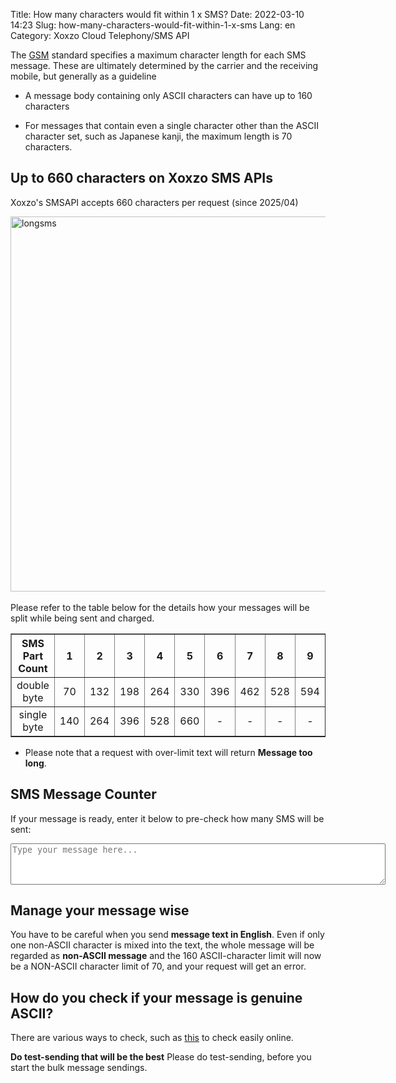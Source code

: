 Title: How many characters would fit within 1 x SMS?
Date: 2022-03-10 14:23
Slug: how-many-characters-would-fit-within-1-x-sms
Lang: en
Category: Xoxzo Cloud Telephony/SMS API

The [GSM](https://en.wikipedia.org/wiki/Short_Message_Service) standard specifies a maximum character length for each SMS message. These are ultimately determined by the carrier and the receiving mobile, but generally as a guideline

* A message body containing only ASCII characters can have up to 160 characters

* For messages that contain even a single character other than the ASCII character set, such as Japanese kanji, the maximum length is 70 characters.


## Up to 660 characters on Xoxzo SMS APIs
Xoxzo's SMSAPI accepts 660 characters per request (since 2025/04)<br>

<img src="/images/longsms-en.png" alt="longsms" width="600px"><br>
<br>
Please refer to the table below for the details how your messages will be split while being sent and charged.
</br>
<table border="1" cellspacing="1" cellpadding="7" style="text-align:center" style="border-collapse:collapse">
  <tr>
    <th>SMS Part Count</th>
    <th>1</th>
    <th>2</th>
    <th>3</th>
    <th>4</th>
    <th>5</th>
    <th>6</th>
    <th>7</th>
    <th>8</th>
    <th>9</th>
    <th>10</th>
  </tr>
  <tr>
    <td>double byte</td>
    <td>70</td>
    <td>132</td>
    <td>198</td>
    <td>264</td>
    <td>330</td>
    <td>396</td>
    <td>462</td>
    <td>528</td>
    <td>594</td>
    <td>660</td>
  </tr>
  <tr>
    <td>single byte</td>
    <td>140</td>
    <td>264</td>
    <td>396</td>
    <td>528</td>
    <td>660</td>
    <td>-</td>
    <td>-</td>
    <td>-</td>
    <td>-</td>
    <td>-</td>
  </tr>
</table>

* Please note that a request with over-limit text will return **Message too long**.

<h2 id="sms-checker">SMS Message Counter</h2>
<p>If your message is ready, enter it below to pre-check how many SMS will be sent:</p>
<textarea id="smsInput" rows="4" cols="50" placeholder="Type your message here..." oninput="calculateSMS()" style="width:600px;"></textarea>

<p id="smsResult" style="font-weight:bold; margin-top:10px;"></p>

<script>
  function calculateSMS() {
    const input = document.getElementById('smsInput').value;
    const result = document.getElementById('smsResult');

    const isASCII = /^[\x00-\x7F]*$/.test(input); // Check if it's only ASCII
    const length = input.length;

    if (length === 0) {
      result.innerText = '';
      return;
    }

    if (isASCII) {
      if (length <= 140) result.innerText = `Detected ${length} ASCII characters. This will be sent as 1 SMS.`;
      else if (length <= 264) result.innerText = `Detected ${length} ASCII characters. This will be sent as 2 SMS.`;
      else if (length <= 396) result.innerText = `Detected ${length} ASCII characters. This will be sent as 3 SMS.`;
      else if (length <= 528) result.innerText = `Detected ${length} ASCII characters. This will be sent as 4 SMS.`;
      else if (length <= 660) result.innerText = `Detected ${length} ASCII characters. This will be sent as 5 SMS.`;
      else result.innerText = `The message exceeds the SMS character limit (maximum 660 ASCII characters).`;
    } else {
      if (length <= 70) result.innerText = `Detected ${length} Japanese (multi-byte) characters. This will be sent as 1 SMS.`;
      else if (length <= 132) result.innerText = `Detected ${length} Japanese characters. This will be sent as 2 SMS.`;
      else if (length <= 198) result.innerText = `Detected ${length} Japanese characters. This will be sent as 3 SMS.`;
      else if (length <= 264) result.innerText = `Detected ${length} Japanese characters. This will be sent as 4 SMS.`;
      else if (length <= 330) result.innerText = `Detected ${length} Japanese characters. This will be sent as 5 SMS.`;
      else if (length <= 396) result.innerText = `Detected ${length} Japanese characters. This will be sent as 6 SMS.`;
      else if (length <= 462) result.innerText = `Detected ${length} Japanese characters. This will be sent as 7 SMS.`;
      else if (length <= 528) result.innerText = `Detected ${length} Japanese characters. This will be sent as 8 SMS.`;
      else if (length <= 594) result.innerText = `Detected ${length} Japanese characters. This will be sent as 9 SMS.`;
      else if (length <= 660) result.innerText = `Detected ${length} Japanese characters. This will be sent as 10 SMS.`;
      else result.innerText = `The message exceeds the SMS character limit (maximum 660 Japanese characters).`;
    }
  }
</script>


## Manage your message wise
You have to be careful when you send **message text in English**.
Even if only one non-ASCII character is mixed into the text, the whole message will be regarded as **non-ASCII message** and the 160 ASCII-character limit will now be a NON-ASCII character limit of 70, and your request will get an error.

## How do you check if your message is genuine ASCII?
There are various ways to check, such as [this](https://pteo.paranoiaworks.mobi/diacriticsremover/) to check easily online.

**Do test-sending that will be the best**
Please do test-sending, before you start the bulk message sendings.
